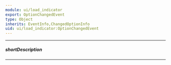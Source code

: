 ```yaml
---
module: ui/load_indicator
export: OptionChangedEvent
type: Object
inherits: EventInfo,ChangedOptionInfo
uid: ui/load_indicator:OptionChangedEvent
---
```

---
##### shortDescription
<!-- Description goes here -->

---
<!-- Description goes here -->
